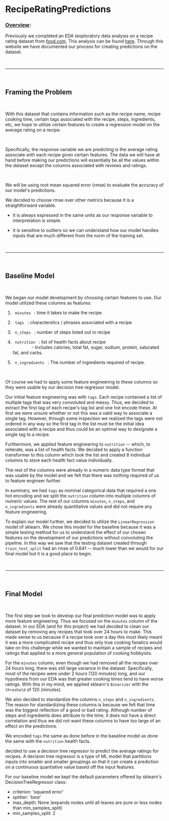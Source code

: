 # RecipeRatingPredictions

### <u> Overview</u>: 

Previously we completed an EDA (exploratory data analysis on a recipe rating dataset from [food.com](https://dsc80.com/project3/recipes-and-ratings/food.com). This analysis can be found [here](https://akar247.github.io/RecipesDurationAnalysis/). Through this website we have documented our process for creating predictions on the dataset. 

<br>

---


<br>


## <strong> Framing the Problem </strong> 
<br>

With this dataset that contains information such as the recipe name, recipe cooking time, certain tags associated with the recipe, steps, ingredients, etc, we hope to utilize certain features to create a regression model on the average rating on a recipe. 

<br>

Specifically, the response variable we are predicting is the average rating associate with each recipe given certain features. The data we will have at hand before making our predictions will essentially be all the values within the dataset except the columns associated with reviews and ratings. 

<br>

We will be using root mean squared error (rmse) to evaluate the accuracy of our model's predictions. 

We decided to choose rmse over other metrics because it is a straightforward variable.

- It is always expressed in the same units as our response variable to interpretation is simple. 
 
- It is sensitive to outliers so we can understand how our model handles inputs that are much different from the norm of the training set.

<br>

---

<br>

## <strong> Baseline Model </strong> 

<br> 

We began our model development by choosing certain features to use. Our model utilized these columns as features:

1. <code> minutes </code> : time it takes to make the recipe

2. <code> tags </code> : characterstics / phrases associated with a recipe

3. <code> n_steps </code> : number of steps listed out in recipe

4. <code> nutrition </code> : list of health facts about recipe <br> &emsp;&emsp;&emsp;&emsp; - Includes calories, total fat, sugar, sodium, protein, saturated fat, and carbs.

5. <code> n_ingredients </code> : The number of ingredients required of recipe.

<br>

Of course we had to apply some feature engineering to these columns so they were usable by our decision tree regressor model. 

Our initial feature engineering was with <code>tags</code>. Each recipe contained a list of multiple tags that was very convoluted and messy. Thus, we decided to extract the first tag of each recipe's tag list and one hot encode these. At first we were unsure whether or not this was a valid way to associate a single tag. However, through some inspection we realized the tags were not ordered in any way so the first tag in the list must be the initial idea associated with a recipe and thus could be an optimal way to designate a single tag to a recipe. 

Furthermore, we applied feature engineering to <code>nutrition</code> -- which, to reiterate, was a list of health facts. We decided to apply a function transformer to this column which took the list and created 8 individual columns to store each health fact value individually. 

The rest of the columns were already in a numeric data type format that was usable by the model and we felt that there was nothing required of us to feature engineer further. 

In summary, we had <code>tags</code> as nominal categorical data that required a one hot encoding and we split the <code>nutrition</code> column into multiple columns of numeric values. The rest of our columns <code>minutes</code>, <code>n_steps</code>, and <code>n_ingredients</code> were already quantitative values and did not require any feature engineering. 


To explain our model further, we decided to utilize the <code>LinearRegression</code> model of sklearn. We chose this model for the baseline because it was a simple testing method for us to understand the effect of our chosen features on the development of our predictions without convoluting the pipeline. In this way we saw that the testing dataset created through <code>train_test_split</code> had an rmse of 0.641 -- much lower than we would for our final model but it is a good place to begin. 


<br>

---

<br>

## <strong> Final Model </strong> 

<br> 

The first step we took to develop our final prediction model was to apply more feature engineering. Thus we focused on the <code>minutes</code> column of the dataset. In our EDA (and for this project) we had decided to clean our dataset by removing any recipes that took over 24 hours to make. This made sense to us because if a recipe took over a day this most likely meant it was a more complicated recipe and thus only true cooking fanatics would take on this challenge while we wanted to maintain a sample of recipes and ratings that applied to a more general population of cooking hobbyists. 

For the <code>minutes</code> column, even though we had removed all the recipes over 24 hours long, there was still large variance in the dataset. Specifically, most of the recipes were under 2 hours (120 minutes) long, and our hypothesis from our EDA was that greater cooking times tend to have worse ratings. With this in my mind, we applied sklearn's <code>Binarizer</code> with the <code>threshold</code> of 120 (minutes). 

We also decided to standardize the columns <code>n_steps</code> and <code>n_ingredients</code>. The reason for standardizing these columns is because we felt that time was the biggest reflection of a good or bad rating. Although number of steps and ingredients does attribute to the time, it does not have a direct correlation and thus we did not want these columns to have too large of an effect on the predictions. 

We encoded <code>tags</code> the same as done before in the baseline model as done the same with the <code>nutrition</code> health facts. 


decided to use a decision tree regressor to predict the average ratings for recipes. A decision tree regressor is a type of ML model that partitions inputs into smaller and smaller groupings so that it can create a prediction on a continuous quantiative value based off the input features. 

For our baseline model we kept the default parameters offered by sklearn's DecisionTreeRegressor class:

- criterion: 'squared error'
- splitter: 'best'
- max_depth: None (expands nodes until all leaves are pure or less nodes than min_samples_split)
- min_samples_split: 2